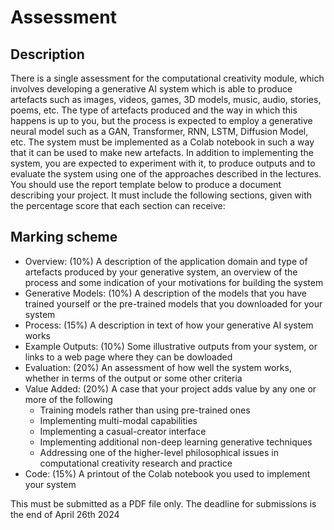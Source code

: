 # Assessment
## Description
There is a single assessment for the computational creativity module, which involves developing a generative AI system which is able to produce artefacts such as images, videos, games, 3D models, music, audio, stories, poems, etc. The type of artefacts produced and the way in which this happens is up to you, but the process is expected to employ a generative neural model such as a GAN, Transformer, RNN, LSTM, Diffusion Model, etc. The system must be implemented as a Colab notebook in such a way that it can be used to make new artefacts. In addition to implementing the system, you are expected to experiment with it, to produce outputs and to evaluate the system using one of the approaches described in the lectures. You should use the report template below to produce a document describing your project. It must include the following sections, given with the percentage score that each section can receive:

## Marking scheme
- Overview: (10%) A description of the application domain and type of artefacts produced by your generative system, an overview of the process and some indication of your motivations for building the system
- Generative Models: (10%) A description of the models that you have trained yourself or the pre-trained models that you downloaded for your system
- Process: (15%) A description in text of how your generative AI system works
- Example Outputs: (10%) Some illustrative outputs from your system, or links to a web page where they can be dowloaded
- Evaluation: (20%) An assessment of how well the system works, whether in terms of the output or some other criteria
- Value Added: (20%) A case that your project adds value by any one or more of the following
    - Training models rather than using pre-trained ones
    - Implementing multi-modal capabilities
    - Implementing a casual-creator interface
    - Implementing additional non-deep learning generative techniques
    - Addressing one of the higher-level philosophical issues in computational creativity research and practice
- Code: (15%) A printout of the Colab notebook you used to implement your system

This must be submitted as a PDF file only. The deadline for submissions is the end of April 26th 2024
